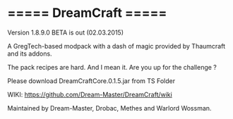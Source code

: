 ===== DreamCraft =====
=====================================================

Version 1.8.9.0 BETA is out (02.03.2015)

A GregTech-based modpack with a dash of magic provided by Thaumcraft and its addons.

The pack recipes are hard. And I mean it. Are you up for the challenge ?

Please download DreamCraftCore.0.1.5.jar from TS Folder


WIKI:
https://github.com/Dream-Master/DreamCraft/wiki

Maintained by Dream-Master, Drobac, Methes and Warlord Wossman.
